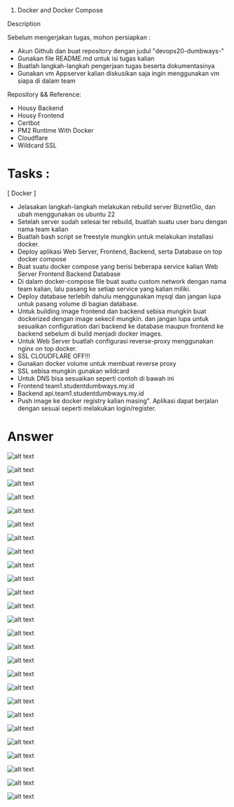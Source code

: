 1. Docker and Docker Compose

Description

Sebelum mengerjakan tugas, mohon persiapkan :

- Akun Github dan buat repository dengan judul "devops20-dumbways-<nama kalian>"
- Gunakan file README.md untuk isi tugas kalian
- Buatlah langkah-langkah pengerjaan tugas beserta dokumentasinya
- Gunakan vm Appserver kalian diskusikan saja ingin menggunakan vm siapa di dalam team

Repository && Reference:
- Housy Backend
- Housy Frontend
- Certbot
- PM2 Runtime With Docker
- Cloudflare
- Wildcard SSL

# Tasks :
[ Docker ]

- Jelasakan langkah-langkah melakukan rebuild server BiznetGio, dan ubah menggunakan os ubuntu 22
- Setelah server sudah selesai ter rebuild, buatlah suatu user baru dengan nama team kalian
- Buatlah bash script se freestyle mungkin untuk melakukan installasi docker.
- Deploy aplikasi Web Server, Frontend, Backend, serta Database on top docker compose
- Buat suatu docker compose yang berisi beberapa service kalian
 Web Server
 Frontend
 Backend
 Database
- Di dalam docker-compose file buat suatu custom network dengan nama team kalian, lalu pasang ke setiap service yang kalian miliki.
- Deploy database terlebih dahulu menggunakan mysql dan jangan lupa untuk pasang volume di bagian database.
- Untuk building image frontend dan backend sebisa mungkin buat dockerized dengan image sekecil mungkin. dan jangan lupa untuk sesuaikan configuration dari backend ke database maupun frontend ke backend sebelum di build menjadi docker images.
- Untuk Web Server buatlah configurasi reverse-proxy menggunakan nginx on top docker.
- SSL CLOUDFLARE OFF!!!
- Gunakan docker volume untuk membuat reverse proxy
- SSL sebisa mungkin gunakan wildcard
- Untuk DNS bisa sesuaikan seperti contoh di bawah ini
- Frontend team1.studentdumbways.my.id
- Backend api.team1.studentdumbways.my.id
- Push image ke docker registry kalian masing".
Aplikasi dapat berjalan dengan sesuai seperti melakukan login/register.

# Answer

![alt text](https://github.com/aanalff/Task-Photo/blob/main/m1.jpg?raw=true)


![alt text](https://github.com/aanalff/Task-Photo/blob/main/m2.jpg?raw=true)


![alt text](https://github.com/aanalff/Task-Photo/blob/main/m3.jpg?raw=true)


![alt text](https://github.com/aanalff/Task-Photo/blob/main/m4.jpg?raw=true)


![alt text](https://github.com/aanalff/Task-Photo/blob/main/m5.jpg?raw=true)


![alt text](https://github.com/aanalff/Task-Photo/blob/main/m6.jpg?raw=true)


![alt text](https://github.com/aanalff/Task-Photo/blob/main/m7.jpg?raw=true)


![alt text](https://github.com/aanalff/Task-Photo/blob/main/m8.jpg?raw=true)


![alt text](https://github.com/aanalff/Task-Photo/blob/main/m9.jpg?raw=true)


![alt text](https://github.com/aanalff/Task-Photo/blob/main/m10.jpg?raw=true)


![alt text](https://github.com/aanalff/Task-Photo/blob/main/m11.jpg?raw=true)


![alt text](https://github.com/aanalff/Task-Photo/blob/main/m12.jpg?raw=true)


![alt text](https://github.com/aanalff/Task-Photo/blob/main/m13.jpg?raw=true)


![alt text](https://github.com/aanalff/Task-Photo/blob/main/m14.jpg?raw=true)


![alt text](https://github.com/aanalff/Task-Photo/blob/main/m15.jpg?raw=true)


![alt text](https://github.com/aanalff/Task-Photo/blob/main/m16.jpg?raw=true)


![alt text](https://github.com/aanalff/Task-Photo/blob/main/m17.jpg?raw=true)


![alt text](https://github.com/aanalff/Task-Photo/blob/main/m18.jpg?raw=true)


![alt text](https://github.com/aanalff/Task-Photo/blob/main/m19.jpg?raw=true)


![alt text](https://github.com/aanalff/Task-Photo/blob/main/m20.jpg?raw=true)


![alt text](https://github.com/aanalff/Task-Photo/blob/main/m21.jpg?raw=true)


![alt text](https://github.com/aanalff/Task-Photo/blob/main/m22.jpg?raw=true)


![alt text](https://github.com/aanalff/Task-Photo/blob/main/m23.jpg?raw=true)


![alt text](https://github.com/aanalff/Task-Photo/blob/main/m24.jpg?raw=true)


![alt text](?raw=true)


![alt text](?raw=true)

